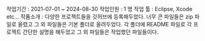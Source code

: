 작업기간 : 2021-07-01 ~ 2024-08-30
작업인원 : 1 명
작업 툴 : Eclipse, Xcode etc...
작품소개 : 다양한 프로젝트들을 깃허브에 등록해두었다. 너무 큰 파일들은 zip 파일로 올렸고 그 외 파일들은 기본 폴더로 올려두었다. 각 폴더에 README 파일로 각 프로젝트 간단한 설명을 해두었고 그 외 파일들은 작업했던 파일들이다.
